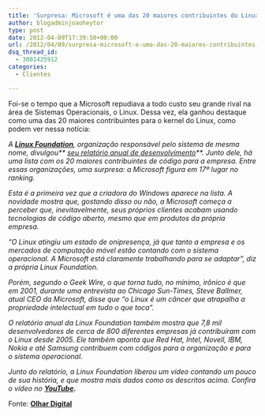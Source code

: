 ```yaml
---
title: 'Surpresa: Microsoft é uma das 20 maiores contribuintes do Linux'
author: blogadminjoaoheytor
type: post
date: 2012-04-09T17:39:50+00:00
url: /2012/04/09/surpresa-microsoft-e-uma-das-20-maiores-contribuintes-do-linux/
dsq_thread_id:
  - 3001425912
categories:
  - Clientes

---
```

Foi-se o tempo que a Microsoft repudiava a todo custo seu grande rival na área de Sistemas Operacionais, o Linux. Dessa vez, ela ganhou destaque como uma das 20 maiores contribuintes para o kernel do Linux, como podem ver nessa notícia:

_A **<a href="http://www.linuxfoundation.org/" target="_blank">Linux Foundation</a>**, organização responsável pelo sistema de mesma nome, divulgou** <a href="http://www.linuxfoundation.org/news-media/announcements/2012/04/linux-foundation-releases-annual-linux-development-report" target="_blank">seu relatório anual de desenvolvimento</a>**. Junto dele, há uma lista com os 20 maiores contribuintes de código para a empresa. Entre essas organizações, uma surpresa: a Microsoft figura em 17º lugar no ranking._

_Esta é a primeira vez que a criadora do Windows aparece na lista. A novidade mostra que, gostando disso ou não, a Microsoft começa a perceber que, inevitavelmente, seus próprios clientes acabam usando tecnologias de código aberto, mesmo que em produtos da própria empresa._

_&#8220;O Linux atingiu um estado de onipresença, já que tanto a empresa e os mercados de computação móvel estão contando com o sistema operacional. A Microsoft está claramente trabalhando para se adaptar&#8221;, diz a própria Linux Foundation._

_Porém, segundo o Geek Wire, o que torna tudo, no mínimo, irônico é que em 2001, durante uma entrevista ao Chicago Sun-Times, Steve Ballmer, atual CEO da Microsoft, disse que &#8220;o Linux é um câncer que atrapalha a propriedade intelectual em tudo o que toca&#8221;._

_O relatório anual da Linux Foundation também mostra que 7,8 mil desenvolvedores de cerca de 800 diferentes empresas já contribuíram com o Linux desde 2005. Ele também aponta que Red Hat, Intel, Novell, IBM, Nokia e até Samsung contribuem com códigos para a organização e para o sistema operacional._

_Junto do relatório, a Linux Foundation liberou um vídeo contando um pouco de sua história, e que mostra mais dados como os descritos acima. Confira o vídeo no **[YouTube][1].**_

Fonte: **<a href="http://olhardigital.uol.com.br/negocios/digital_news/noticias/na-lista-dos-20-maiores-contribuintes-do-linux,-uma-surpresa-a-microsoft" target="_blank">Olhar Digital</a>**

 [1]: http://www.youtube.com/watch?feature=player_embedded&v=yVpbFMhOAwE